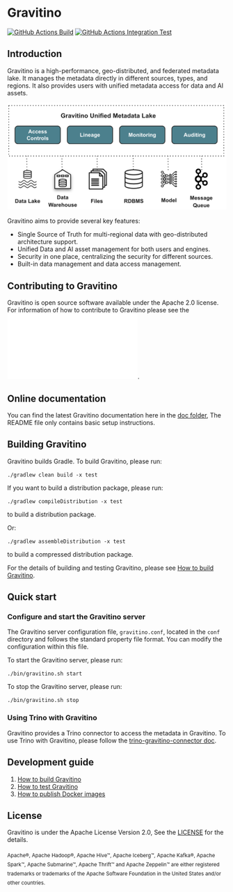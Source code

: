 <!--
  Copyright 2023 Datastrato Pvt Ltd.
  This software is licensed under the Apache License version 2.
-->

# Gravitino

[![GitHub Actions Build](https://github.com/datastrato/gravitino/actions/workflows/build.yml/badge.svg)](https://github.com/datastrato/gravitino/actions/workflows/build.yml)
[![GitHub Actions Integration Test](https://github.com/datastrato/gravitino/actions/workflows/integration-test.yml/badge.svg)](https://github.com/datastrato/gravitino/actions/workflows/integration-test.yml)

## Introduction

Gravitino is a high-performance, geo-distributed, and federated metadata lake. It manages the metadata directly in different sources, types, and regions. It also provides users with unified metadata access for data and AI assets.

![Gravitino Architecture](docs/assets/gravitino-architecture.png)

Gravitino aims to provide several key features:

* Single Source of Truth for multi-regional data with geo-distributed architecture support.
* Unified Data and AI asset management for both users and engines.
* Security in one place, centralizing the security for different sources.
* Built-in data management and data access management.

## Contributing to Gravitino

Gravitino is open source software available under the Apache 2.0 license. For information of how to contribute to Gravitino please see the ![Contribution guidelines](CONTRIBUTING.md).

## Online documentation

You can find the latest Gravitino documentation here in the [doc folder](docs), The README file only contains basic setup instructions.

## Building Gravitino

Gravitino builds Gradle. To build Gravitino, please run:

```shell
./gradlew clean build -x test
```

If you want to build a distribution package, please run:

```shell
./gradlew compileDistribution -x test
```

to build a distribution package.

Or:

```shell
./gradlew assembleDistribution -x test
```

to build a compressed distribution package.

For the details of building and testing Gravitino, please see [How to build Gravitino](docs/how-to-build.md).

## Quick start

### Configure and start the Gravitino server

The Gravitino server configuration file, `gravitino.conf`, located in the `conf` directory and follows the standard property file format. You can modify the configuration within this file.

To start the Gravitino server, please run:

```shell
./bin/gravitino.sh start
```

To stop the Gravitino server, please run:

```shell
./bin/gravitino.sh stop
```

### Using Trino with Gravitino

Gravitino provides a Trino connector to access the metadata in Gravitino. To use Trino with Gravitino, please follow the [trino-gravitino-connector doc](docs/trino-gravitino-connector.md).

## Development guide

1. [How to build Gravitino](docs/how-to-build.md)
2. [How to test Gravitino](docs/how-to-test.md)
3. [How to publish Docker images](docs/publish-docker-images.md)

## License

Gravitino is under the Apache License Version 2.0, See the [LICENSE](LICENSE) for the details.

<sub>Apache®, Apache Hadoop&reg;, Apache Hive&trade;, Apache Iceberg&trade;, Apache Kafka&reg;, Apache Spark&trade;, Apache Submarine&trade;, Apache Thrift&trade; and Apache Zeppelin&trade; are either registered trademarks or trademarks of the Apache Software Foundation in the United States and/or other countries.</sub>
